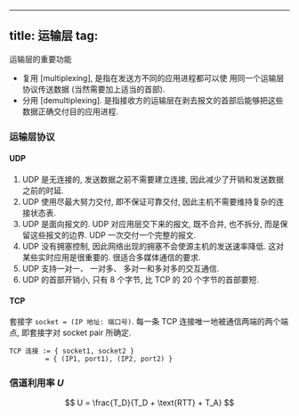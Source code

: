 
---
title: 运输层
tag: [](/index.md)
---

运输层的重要功能

- 复⽤ [multiplexing], 是指在发送⽅不同的应⽤进程都可以使 ⽤同⼀个运输层协议传送数据 (当然需要加上适当的⾸部). 
- 分⽤ [demultiplexing]. 是指接收⽅的运输层在剥去报⽂的⾸部后能够把这些数据正确交付⽬的应⽤进程. 



### 运输层协议

#### UDP

1. UDP 是无连接的, 发送数据之前不需要建立连接, 因此减少了开销和发送数据之前的时延. 
1. UDP 使用尽最大努力交付, 即不保证可靠交付, 因此主机不需要维持复杂的连接状态表. 
1. UDP 是面向报文的. UDP 对应用层交下来的报文, 既不合并, 也不拆分, 而是保留这些报文的边界. UDP 一次交付一个完整的报文.  
1. UDP 没有拥塞控制, 因此网络出现的拥塞不会使源主机的发送速率降低. 这对某些实时应用是很重要的. 很适合多媒体通信的要求. 
1. UDP 支持一对一、 一对多、 多对一和多对多的交互通信. 
1. UDP 的首部开销小, 只有 8 个字节, 比 TCP 的 20 个字节的首部要短. 

#### TCP

套接字 `socket = (IP 地址: 端口号)`. 每一条 TCP 连接唯⼀地被通信两端的两个端点, 即套接字对 socket pair 所确定. 

```
TCP 连接 := { socket1, socket2 } 
         = { (IP1, port1), (IP2, port2) } 
```

### 信道利⽤率 $U$

$$
U = \frac{T_D}{T_D + \text{RTT} + T_A}
$$
